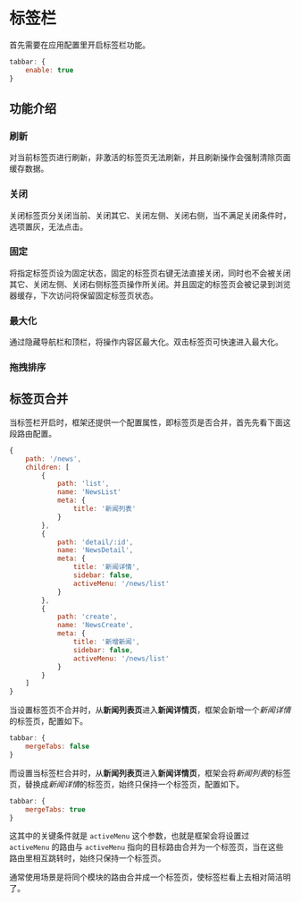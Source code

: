# 标签栏 <sup class="pro-badge" />

首先需要在应用配置里开启标签栏功能。

```js
tabbar: {
    enable: true
}
```

## 功能介绍

### 刷新

对当前标签页进行刷新，非激活的标签页无法刷新，并且刷新操作会强制清除页面缓存数据。

<ZoomImg src="/tabbar1.gif" />

### 关闭

关闭标签页分关闭当前、关闭其它、关闭左侧、关闭右侧，当不满足关闭条件时，选项置灰，无法点击。

<ZoomImg src="/tabbar2.gif" />

### 固定

将指定标签页设为固定状态，固定的标签页右键无法直接关闭，同时也不会被关闭其它、关闭左侧、关闭右侧标签页操作所关闭。并且固定的标签页会被记录到浏览器缓存，下次访问将保留固定标签页状态。

<ZoomImg src="/tabbar3.gif" />

### 最大化

通过隐藏导航栏和顶栏，将操作内容区最大化。双击标签页可快速进入最大化。

<ZoomImg src="/tabbar4.gif" />

### 拖拽排序

<ZoomImg src="/tabbar5.gif" />

## 标签页合并

当标签栏开启时，框架还提供一个配置属性，即标签页是否合并，首先先看下面这段路由配置。

```js
{
    path: '/news',
    children: [
        {
            path: 'list',
            name: 'NewsList'
            meta: {
                title: '新闻列表'
            }
        },
        {
            path: 'detail/:id',
            name: 'NewsDetail',
            meta: {
                title: '新闻详情',
                sidebar: false,
                activeMenu: '/news/list'
            }
        },
        {
            path: 'create',
            name: 'NewsCreate',
            meta: {
                title: '新增新闻',
                sidebar: false,
                activeMenu: '/news/list'
            }
        }
    ]
}
```

当设置标签页不合并时，从**新闻列表页**进入**新闻详情页**，框架会新增一个*新闻详情*的标签页，配置如下。

```js
tabbar: {
    mergeTabs: false
}
```

<ZoomImg src="/tabbar-no-merge.gif" />

而设置当标签栏合并时，从**新闻列表页**进入**新闻详情页**，框架会将*新闻列表*的标签页，替换成*新闻详情*的标签页，始终只保持一个标签页，配置如下。

```js
tabbar: {
    mergeTabs: true
}
```

<ZoomImg src="/tabbar-merge.gif" />

这其中的关键条件就是 `activeMenu` 这个参数，也就是框架会将设置过 `activeMenu` 的路由与 `activeMenu` 指向的目标路由合并为一个标签页，当在这些路由里相互跳转时，始终只保持一个标签页。

通常使用场景是将同个模块的路由合并成一个标签页，使标签栏看上去相对简洁明了。